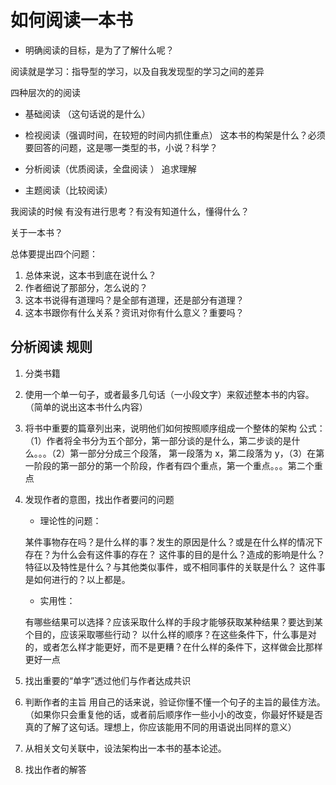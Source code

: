# 如何阅读一本书

- 明确阅读的目标，是为了了解什么呢？

阅读就是学习：指导型的学习，以及自我发现型的学习之间的差异

四种层次的的阅读

- 基础阅读 （这句话说的是什么）
- 检视阅读（强调时间，在较短的时间内抓住重点） 这本书的构架是什么？必须要回答的问题，这是哪一类型的书，小说？科学？
- 分析阅读（优质阅读，全盘阅读 ） 追求理解

- 主题阅读（比较阅读）

我阅读的时候 有没有进行思考？有没有知道什么，懂得什么？

关于一本书？

总体要提出四个问题：

1.  总体来说，这本书到底在说什么？
2.  作者细说了那部分，怎么说的？
3.  这本书说得有道理吗？是全部有道理，还是部分有道理？
4.  这本书跟你有什么关系？资讯对你有什么意义？重要吗？

## 分析阅读 规则

1. 分类书籍
2. 使用一个单一句子，或者最多几句话（一小段文字）来叙述整本书的内容。（简单的说出这本书什么内容）
3. 将书中重要的篇章列出来，说明他们如何按照顺序组成一个整体的架构
   公式：（1）作者将全书分为五个部分，第一部分谈的是什么，第二步谈的是什么。。。（2）第一部分分成三个段落，
   第一段落为 x，第二段落为 y，（3）在第一阶段的第一部分的第一个阶段，作者有四个重点，第一个重点。。。第二个重点
4. 发现作者的意图，找出作者要问的问题

   - 理论性的问题：

   某件事物存在吗？是什么样的事？发生的原因是什么？或是在什么样的情况下存在？为什么会有这件事的存在？
   这件事的目的是什么？造成的影响是什么？特征以及特性是什么？与其他类似事件，或不相同事件的关联是什么？
   这件事是如何进行的？以上都是。

   - 实用性：

   有哪些结果可以选择？应该采取什么样的手段才能够获取某种结果？要达到某个目的，应该采取哪些行动？
   以什么样的顺序？在这些条件下，什么事是对的，或者怎么样才能更好，而不是更糟？在什么样的条件下，这样做会比那样更好一点

5. 找出重要的“单字”透过他们与作者达成共识
6. 判断作者的主旨
   用自己的话来说，验证你懂不懂一个句子的主旨的最佳方法。（如果你只会重复他的话，或者前后顺序作一些小小的改变，你最好怀疑是否真的了解了这句话。理想上，你应该能用不同的用语说出同样的意义）
7. 从相关文句关联中，设法架构出一本书的基本论述。
8. 找出作者的解答
